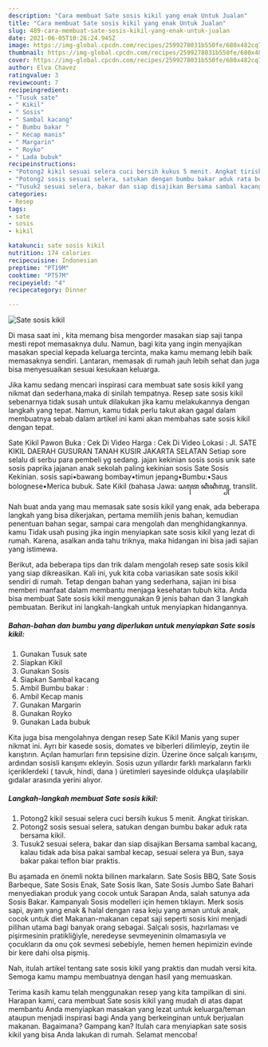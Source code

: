 ```yaml
---
description: "Cara membuat Sate sosis kikil yang enak Untuk Jualan"
title: "Cara membuat Sate sosis kikil yang enak Untuk Jualan"
slug: 489-cara-membuat-sate-sosis-kikil-yang-enak-untuk-jualan
date: 2021-06-05T10:26:24.945Z
image: https://img-global.cpcdn.com/recipes/2599278031b550fe/680x482cq70/sate-sosis-kikil-foto-resep-utama.jpg
thumbnail: https://img-global.cpcdn.com/recipes/2599278031b550fe/680x482cq70/sate-sosis-kikil-foto-resep-utama.jpg
cover: https://img-global.cpcdn.com/recipes/2599278031b550fe/680x482cq70/sate-sosis-kikil-foto-resep-utama.jpg
author: Elva Chavez
ratingvalue: 3
reviewcount: 7
recipeingredient:
- "Tusuk sate"
- " Kikil"
- " Sosis"
- " Sambal kacang"
- " Bumbu bakar "
- " Kecap manis"
- " Margarin"
- " Royko"
- " Lada bubuk"
recipeinstructions:
- "Potong2 kikil sesuai selera cuci bersih kukus 5 menit. Angkat tiriskan."
- "Potong2 sosis sesuai selera, satukan dengan bumbu bakar aduk rata bersama kikil."
- "Tusuk2 sesuai selera, bakar dan siap disajikan Bersama sambal kacang, kalau tidak ada bisa pakai sambal kecap, sesuai selera ya Bun, saya bakar pakai teflon biar praktis."
categories:
- Resep
tags:
- sate
- sosis
- kikil

katakunci: sate sosis kikil 
nutrition: 174 calories
recipecuisine: Indonesian
preptime: "PT19M"
cooktime: "PT57M"
recipeyield: "4"
recipecategory: Dinner

---
```



![Sate sosis kikil](https://img-global.cpcdn.com/recipes/2599278031b550fe/680x482cq70/sate-sosis-kikil-foto-resep-utama.jpg)

Di masa  saat ini , kita memang bisa mengorder masakan siap saji tanpa mesti repot memasaknya dulu. Namun, bagi kita yang ingin menyajikan masakan special kepada keluarga tercinta, maka kamu memang lebih baik memasaknya sendiri. Lantaran, memasak di rumah jauh lebih sehat dan juga bisa menyesuaikan sesuai kesukaan keluarga.

Jika kamu sedang mencari inspirasi cara membuat sate sosis kikil yang nikmat dan sederhana,maka di sinilah tempatnya. Resep sate sosis kikil  sebenarnya tidak susah untuk dilakukan jika kamu melakukannya dengan langkah yang tepat. Namun, kamu tidak perlu takut akan gagal dalam membuatnya 
sebab dalam artikel ini kami akan membahas sate sosis kikil dengan tepat.  

Sate Kikil Pawon Buka : Cek Di Video Harga : Cek Di Video Lokasi : Jl. SATE KIKIL DAERAH GUSURAN TANAH KUSIR JAKARTA SELATAN Setiap sore selalu di serbu para pembeli yg sedang. jajan kekinian sosis sosis unik sate sosis paprika jajanan anak sekolah paling kekinian sosis Sate Sosis Kekinian. sosis sapi•bawang bombay•timun jepang•Bumbu:•Saus bolognese•Merica bubuk. Sate Kikil (bahasa Jawa: ꦱꦠꦺ ꦏꦶꦏꦶꦭ꧀, translit.

Nah buat anda yang mau memasak sate sosis kikil yang enak, ada beberapa langkah yang bisa dikerjakan, pertama memilih jenis bahan, kemudian penentuan bahan segar, sampai cara mengolah dan menghidangkannya. kamu Tidak usah pusing jika ingin menyiapkan sate sosis kikil yang lezat di rumah. Karena, asalkan anda  tahu triknya, maka hidangan ini bisa jadi sajian yang istimewa.

Berikut, ada beberapa tips dan trik dalam mengolah resep sate sosis kikil yang siap dikreasikan. Kali ini, yuk kita coba variasikan sate sosis kikil sendiri di rumah. Tetap dengan bahan yang sederhana, sajian ini bisa memberi manfaat dalam membantu menjaga kesehatan tubuh kita. Anda bisa membuat Sate sosis kikil menggunakan 9 jenis bahan dan 3 langkah pembuatan. Berikut ini langkah-langkah untuk menyiapkan hidangannya.

<!--inarticleads1-->

##### Bahan-bahan dan bumbu yang diperlukan untuk menyiapkan Sate sosis kikil:

1. Gunakan Tusuk sate
1. Siapkan  Kikil
1. Gunakan  Sosis
1. Siapkan  Sambal kacang
1. Ambil  Bumbu bakar :
1. Ambil  Kecap manis
1. Gunakan  Margarin
1. Gunakan  Royko
1. Gunakan  Lada bubuk


Kita juga bisa mengolahnya dengan resep Sate Kikil Manis yang super nikmat ini. Ayrı bir kasede sosis, domates ve biberleri dilimleyip, zeytin ile karıştırın. Açılan hamurları fırın tepsisine dizin. Üzerine önce salçalı karışımı, ardından sosisli karışımı ekleyin. Sosis uzun yıllardır farklı markaların farklı içeriklerdeki ( tavuk, hindi, dana ) üretimleri sayesinde oldukça ulaşılabilir gıdalar arasında yerini alıyor. 

<!--inarticleads2-->

##### Langkah-langkah membuat Sate sosis kikil:

1. Potong2 kikil sesuai selera cuci bersih kukus 5 menit. Angkat tiriskan.
1. Potong2 sosis sesuai selera, satukan dengan bumbu bakar aduk rata bersama kikil.
1. Tusuk2 sesuai selera, bakar dan siap disajikan Bersama sambal kacang, kalau tidak ada bisa pakai sambal kecap, sesuai selera ya Bun, saya bakar pakai teflon biar praktis.


Bu aşamada en önemli nokta bilinen markaların. Sate Sosis BBQ, Sate Sosis Barbeque, Sate Sosis Enak, Sate Sosis Ikan, Sate Sosis Jumbo Sate Bahari menyediakan produk yang cocok untuk Sarapan Anda, salah satunya ada Sosis Bakar. Kampanyalı Sosis modelleri için hemen tıklayın. Merk sosis sapi, ayam yang enak &amp; halal dengan rasa keju yang aman untuk anak, cocok untuk diet Makanan-makanan cepat saji seperti sosis kini menjadi pilihan utama bagi banyak orang sebagai. Salçalı sosis, hazırlaması ve pişirmesinin pratikliğiyle, neredeyse sevmeyeninin olmamasıyla ve çocukların da onu çok sevmesi sebebiyle, hemen hemen hepimizin evinde bir kere dahi olsa pişmiş. 

Nah, itulah artikel tentang  sate sosis kikil  yang praktis dan mudah versi kita. Semoga kamu mampu membuatnya dengan hasil yang memuaskan. 

Terima kasih kamu telah menggunakan resep yang kita tampilkan di sini. Harapan kami, cara membuat  Sate sosis kikil yang mudah di atas dapat membantu Anda menyiapkan masakan yang lezat untuk keluarga/teman ataupun menjadi inspirasi bagi Anda yang berkeinginan untuk berjualan makanan. Bagaimana? Gampang kan? Itulah cara menyiapkan sate sosis kikil yang bisa Anda lakukan di rumah. Selamat mencoba!


